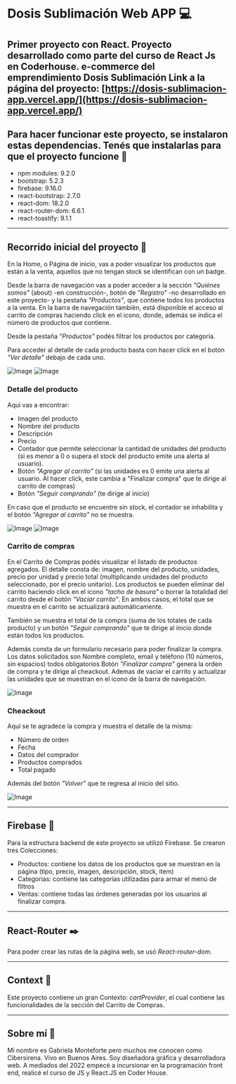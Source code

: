# Dosis Sublimación Web APP 💻
Primer proyecto con React.
Proyecto desarrollado como parte del curso de React Js en Coderhouse.
e-commerce del emprendimiento Dosis Sublimación
Link a la página del proyecto: [https://dosis-sublimacion-app.vercel.app/](https://dosis-sublimacion-app.vercel.app/)
---
## Para hacer funcionar este proyecto, se instalaron estas dependencias. Tenés que instalarlas para que el proyecto funcione 🚀

* npm modules: 9.2.0
* bootstrap: 5.2.3
* firebase: 9.16.0
* react-bootstrap: 2.7.0
* react-dom: 18.2.0
* react-router-dom: 6.6.1
* react-toastify: 9.1.1

---
## Recorrido inicial del proyecto 📝
En la Home, o Página de inicio, vas a poder visualizar los productos que están a la venta, aquellos que no tengan stock se identifican con un badge.

Desde la barra de navegación vas a poder acceder a la sección *"Quiénes somos"* (about) -en construcción-, botón de *"Registro"* -no desarrollado en este proyecto- y la pestaña *"Productos"*, que contiene todos los productos a la venta. En la barra de navegación también, está disponible el acceso al carrito de compras haciendo click en el icono, donde, además se indica el número de productos que contiene.

Desde la pestaña *"Productos"* podés filtrar los productos por categoría.

Para acceder al detalle de cada producto basta con hacer click en el botón *"Ver detalle"* debajo de cada uno.

![Image](https://cibersirenadesign.000webhostapp.com/images/preview-dosis/Dosis-home.png)
![Image](https://cibersirenadesign.000webhostapp.com/images/preview-dosis/Dosis-home-filtro.png)

### Detalle del producto
Aquí vas a encontrar: 
* Imagen del producto
* Nombre del producto
* Descripción
* Precio
* Contador que permite seleccionar la cantidad de unidades del producto (si es menor a 0 o supera el stock del producto emite una alerta al usuario). 
* Botón *"Agregar al carrito"* (si las unidades es 0 emite una alerta al usuario. Al hacer click, este cambia a "Finalizar compra" que te dirige al carrito de compras)
* Botón *"Seguir comprando"* (te dirige al inicio)

En caso que el producto se encuentre sin stock, el contador se inhabilita y el botón *"Agregar al carrito"* no se muestra.

![Image](https://cibersirenadesign.000webhostapp.com/images/preview-dosis/Dosis-detalle.png)
![Image](https://cibersirenadesign.000webhostapp.com/images/preview-dosis/Dosis-detalle-2.png)

### Carrito de compras
En el Carrito de Compras podés visualizar el listado de productos agregados. El detalle consta de: imagen, nombre del producto, unidades, precio por unidad y precio total (multiplicando unidades del producto seleccionado, por el precio unitario).
Los productos se pueden eliminar del carrito haciendo click en el icono *"tacho de basura"* o borrar la totalidad del carrito desde el botón *"Vaciar carrito"*. En ambos casos, el total que se muestra en el carrito se actualizará automáticamente.

También se muestra el total de la compra (suma de los totales de cada producto) y un botón *"Seguir comprando"* que te dirige al inicio donde están todos los productos.

Además consta de un formulario necesario para poder finalizar la compra. Los datos solicitados son Nombre completo, email y teléfono (10 números, sin espacios) todos obligatorios
Botón *"Finalizar compra"* genera la orden de compra y te dirige al cheackout. Ademas de vaciar el carrito y actualizar las unidades que se muestran en el icono de la barra de navegación.

![Image](https://cibersirenadesign.000webhostapp.com/images/preview-dosis/Dosis-carrito.png)

### Cheackout
Aquí se te agradece la compra y muestra el detalle de la misma:
* Número de orden
* Fecha
* Datos del comprador
* Productos comprados
* Total pagado

Además del botón *"Volver"* que te regresa al inicio del sitio.

![Image](https://cibersirenadesign.000webhostapp.com/images/preview-dosis/Dosis-cheackout.png)

---
## Firebase 📁
Para la estructura backend de este proyecto se utilizó Firebase.
Se crearon tres Colecciones:
* Productos: contiene los datos de los productos que se muestran en la página (tipo, precio, imagen, descripción, stock, item)
* Categorias: contiene las categorías utilizadas para armar el menú de filtros
* Ventas: contiene todas las órdenes generadas por los usuarios al finalizar compra.

---
## React-Router ✒️
Para poder crear las rutas de la página web, se usó *React-router-dom*.

---
## Context 🔄
Este proyecto contiene un gran Contexto: *cartProvider*, el cual contiene las funcionalidades de la sección del Carrito de Compras.

---
## Sobre mí 🙋
Mi nombre es Gabriela Monteforte pero muchos me conocen como Cibersirena. Vivo en Buenos Aires. Soy diseñadora gráfica y desarrolladora web. A mediados del 2022 empecé a incursionar en la programación front end, realicé el curso de JS y React.JS en Coder House. 
